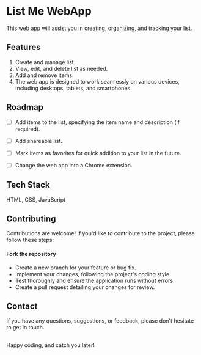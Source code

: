 
# List Me WebApp

This web app will assist you in creating, organizing, and tracking your list.


## Features
1. Create and manage list.
2. View, edit, and delete list as needed.
3. Add and remove items.
4. The web app is designed to work seamlessly on various devices, including desktops, tablets, and smartphones.


## Roadmap
- [ ] Add items to the list, specifying the item name and description (if required).
- [ ] Add shareable list.
- [ ] Mark items as favorites for quick addition to your list in the future.
- [ ] Change the web app into a Chrome extension.


## Tech Stack

HTML, CSS, JavaScript


## Contributing

Contributions are welcome! If you'd like to contribute to the project, please follow these steps:

#### Fork the repository
- Create a new branch for your feature or bug fix.
- Implement your changes, following the project's coding style.
- Test thoroughly and ensure the application runs without errors.
- Create a pull request detailing your changes for review.




## Contact

If you have any questions, suggestions, or feedback, please don't hesitate to get in touch.


## 
Happy coding, and catch you later!
